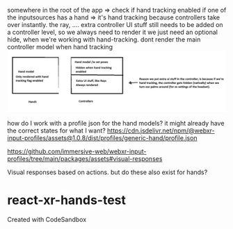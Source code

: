 somewhere in the root of the app => check if hand tracking enabled
if one of the inputsources has a hand => it's hand tracking because controllers take over instantly.
the ray, .... extra controller UI stuff still needs to be added on a controller level, so we always need to render it
we just need an optional hide, when we're working with hand-tracking.
dont render the main controller model when hand tracking
![](screenshots/2021-06-16-20-09-40.png)

how do I work with a profile json for the hand models? it might already have the correct states for what I want?
<https://cdn.jsdelivr.net/npm/@webxr-input-profiles/assets@1.0.8/dist/profiles/generic-hand/profile.json>

<https://github.com/immersive-web/webxr-input-profiles/tree/main/packages/assets#visual-responses>

Visual responses based on actions. but do these also exist for hands?

# react-xr-hands-test

Created with CodeSandbox
